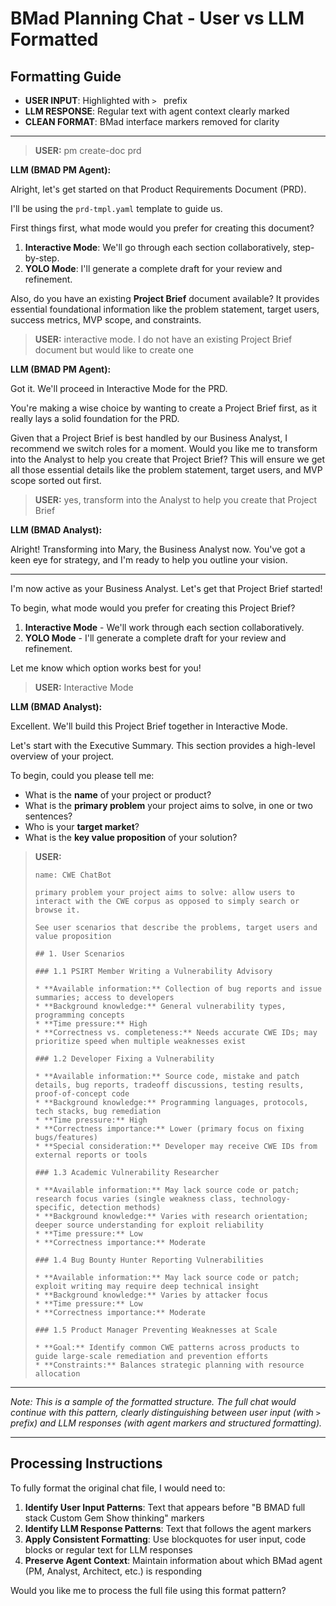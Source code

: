 # BMad Planning Chat - User vs LLM Formatted

## Formatting Guide
- **USER INPUT**: Highlighted with `> ` prefix
- **LLM RESPONSE**: Regular text with agent context clearly marked
- **CLEAN FORMAT**: BMad interface markers removed for clarity

---

> **USER:** pm create-doc prd

**LLM (BMAD PM Agent):**

Alright, let's get started on that Product Requirements Document (PRD).

I'll be using the `prd-tmpl.yaml` template to guide us.

First things first, what mode would you prefer for creating this document?

1. **Interactive Mode**: We'll go through each section collaboratively, step-by-step.
2. **YOLO Mode**: I'll generate a complete draft for your review and refinement.

Also, do you have an existing **Project Brief** document available? It provides essential foundational information like the problem statement, target users, success metrics, MVP scope, and constraints.

> **USER:** interactive mode. I do not have an existing Project Brief document but would like to create one

**LLM (BMAD PM Agent):**

Got it. We'll proceed in Interactive Mode for the PRD.

You're making a wise choice by wanting to create a Project Brief first, as it really lays a solid foundation for the PRD.

Given that a Project Brief is best handled by our Business Analyst, I recommend we switch roles for a moment. Would you like me to transform into the Analyst to help you create that Project Brief? This will ensure we get all those essential details like the problem statement, target users, and MVP scope sorted out first.

> **USER:** yes, transform into the Analyst to help you create that Project Brief

**LLM (BMAD Analyst):**

Alright! Transforming into Mary, the Business Analyst now. You've got a keen eye for strategy, and I'm ready to help you outline your vision.

---

I'm now active as your Business Analyst. Let's get that Project Brief started!

To begin, what mode would you prefer for creating this Project Brief?

1. **Interactive Mode** - We'll work through each section collaboratively.
2. **YOLO Mode** - I'll generate a complete draft for your review and refinement.

Let me know which option works best for you!

> **USER:** Interactive Mode

**LLM (BMAD Analyst):**

Excellent. We'll build this Project Brief together in Interactive Mode.

Let's start with the Executive Summary. This section provides a high-level overview of your project.

To begin, could you please tell me:

* What is the **name** of your project or product?
* What is the **primary problem** your project aims to solve, in one or two sentences?
* Who is your **target market**?
* What is the **key value proposition** of your solution?

> **USER:** 
> ```
> name: CWE ChatBot
> 
> primary problem your project aims to solve: allow users to interact with the CWE corpus as opposed to simply search or browse it.
> 
> See user scenarios that describe the problems, target users and value proposition
> 
> ## 1. User Scenarios
> 
> ### 1.1 PSIRT Member Writing a Vulnerability Advisory
> 
> * **Available information:** Collection of bug reports and issue summaries; access to developers
> * **Background knowledge:** General vulnerability types, programming concepts
> * **Time pressure:** High
> * **Correctness vs. completeness:** Needs accurate CWE IDs; may prioritize speed when multiple weaknesses exist
> 
> ### 1.2 Developer Fixing a Vulnerability
> 
> * **Available information:** Source code, mistake and patch details, bug reports, tradeoff discussions, testing results, proof-of-concept code
> * **Background knowledge:** Programming languages, protocols, tech stacks, bug remediation
> * **Time pressure:** High
> * **Correctness importance:** Lower (primary focus on fixing bugs/features)
> * **Special consideration:** Developer may receive CWE IDs from external reports or tools
> 
> ### 1.3 Academic Vulnerability Researcher
> 
> * **Available information:** May lack source code or patch; research focus varies (single weakness class, technology-specific, detection methods)
> * **Background knowledge:** Varies with research orientation; deeper source understanding for exploit reliability
> * **Time pressure:** Low
> * **Correctness importance:** Moderate
> 
> ### 1.4 Bug Bounty Hunter Reporting Vulnerabilities
> 
> * **Available information:** May lack source code or patch; exploit writing may require deep technical insight
> * **Background knowledge:** Varies by attacker focus
> * **Time pressure:** Low
> * **Correctness importance:** Moderate
> 
> ### 1.5 Product Manager Preventing Weaknesses at Scale
> 
> * **Goal:** Identify common CWE patterns across products to guide large-scale remediation and prevention efforts
> * **Constraints:** Balances strategic planning with resource allocation
> ```

---

*Note: This is a sample of the formatted structure. The full chat would continue with this pattern, clearly distinguishing between user input (with `>` prefix) and LLM responses (with agent markers and structured formatting).*

---

## Processing Instructions

To fully format the original chat file, I would need to:

1. **Identify User Input Patterns**: Text that appears before "B BMAD full stack Custom Gem Show thinking" markers
2. **Identify LLM Response Patterns**: Text that follows the agent markers
3. **Apply Consistent Formatting**: Use blockquotes for user input, code blocks or regular text for LLM responses
4. **Preserve Agent Context**: Maintain information about which BMad agent (PM, Analyst, Architect, etc.) is responding

Would you like me to process the full file using this format pattern?
